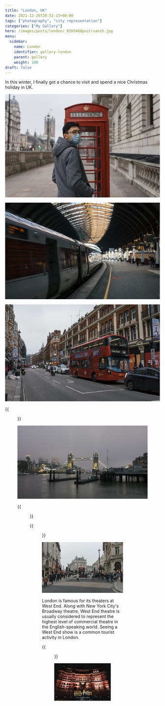 ```yaml
---
title: "London, UK"
date: 2021-12-26T20:52:13+00:00
tags: ["photography", "city representation"]
categories: ["My Gallery"]
hero: /images/posts/london/_RZH3468postruanzh.jpg
menu:
  sidebar:
    name: London
    identifier: gallery-london
    parent: gallery
    weight: 100
draft: false
---
```


In this winter, I finally got a chance to visit and spend a nice Christmas holiday in UK.

<!-- more -->

![](_RZH3662postruanzh.jpg)

![](_RZH3468postruanzh.jpg)

![](_RZH3518postruanzh.jpg)

{{<figure src="_RZH3606postruanzh.jpg" caption="Trafalgar Square">}}

![](_RZH3718postruanzh.jpg)

{{<figure src="_RZH3710postruanzh.jpg" caption="Tower Bridge">}}

{{<figure src="DSC01785postruanzh.jpg" caption="Christmas at Regent Street">}}

![](_RZH3814postruanzh.jpg)

London is famous for its theaters at West End. Along with New York City's Broadway theatre, West End theatre is usually considered to represent the highest level of commercial theatre in the English-speaking world. Seeing a West End show is a common tourist activity in London.

{{<figure src="DSC01796postruanzh.jpg" width="500" caption="London musicals at West End">}}

![](DSC01808postruanzh.jpg)
